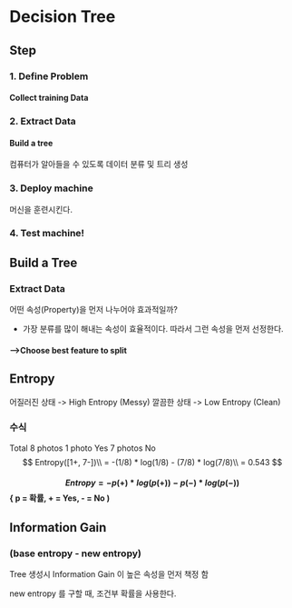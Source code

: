 # Decision Tree

## Step

### 1. Define Problem
#### Collect training Data

### 2. Extract Data
#### Build a tree
컴퓨터가 알아들을 수 있도록 데이터 분류 및 트리 생성

### 3. Deploy machine
머신을 훈련시킨다.

### 4. Test machine!


## Build a Tree
### Extract Data

어떤 속성(Property)을 먼저 나누어야 효과적일까?
- 가장 분류를 많이 해내는 속성이 효율적이다. 따라서 그런 속성을 먼저 선정한다.
#### -->Choose best feature to split

## Entropy
어질러진 상태 -> High Entropy (Messy)
깔끔한 상태 -> Low Entropy (Clean)

### 수식
Total 8 photos
1 photo Yes
7 photos No
$$
Entropy([1+, 7-])\\
= -(1/8) * log(1/8) - (7/8) * log(7/8)\\
= 0.543
$$
#### $$Entropy = - p(+)*log(p(+)) - p(-)*log(p(-))$$ { p = 확률, + = Yes, - = No )

## Information Gain 
### (base entropy - new entropy)
Tree 생성시 Information Gain 이 높은 속성을 먼저 책정 함

new entropy 를 구할 때, 조건부 확률을 사용한다.